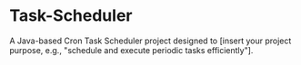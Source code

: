 # Task-Scheduler
A Java-based Cron Task Scheduler project designed to [insert your project purpose, e.g., "schedule and execute periodic tasks efficiently"].
